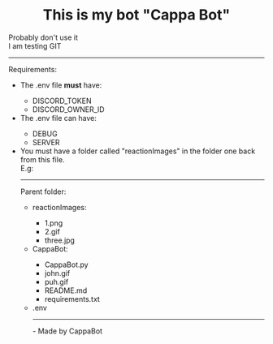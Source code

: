 <style>
    h1 {
        text-align: center;
    }
</style>


<h1>This is my bot "Cappa Bot"</h1>
<p>
Probably don't use it<br>
I am testing GIT
</p>
<hr>
<p>
Requirements:
<ul>
    <li>The .env file <b>must</b> have:</li>
    <ul>
        <li>DISCORD_TOKEN</li>
        <li>DISCORD_OWNER_ID</li>
    </ul>
    <li>The .env file can have:</li>
    <ul>
        <li>DEBUG</li>
        <li>SERVER</li>
    </ul>
    <li>You must have a folder called "reactionImages" in the folder one back from this file. <br> E.g: </li>
<hr>
Parent folder:
<ul>
<li>reactionImages:</li>
<ul>
    <li>1.png</li>
    <li>2.gif</li>
    <li>three.jpg</li>
</ul>
<li>CappaBot:</li>
<ul>
    <li>CappaBot.py</li>
    <li>john.gif</li>
    <li>puh.gif</li>
    <li>README.md</li>
    <li>requirements.txt</li>
</ul>
<li>.env</li>
<hr>
- Made by CappaBot
